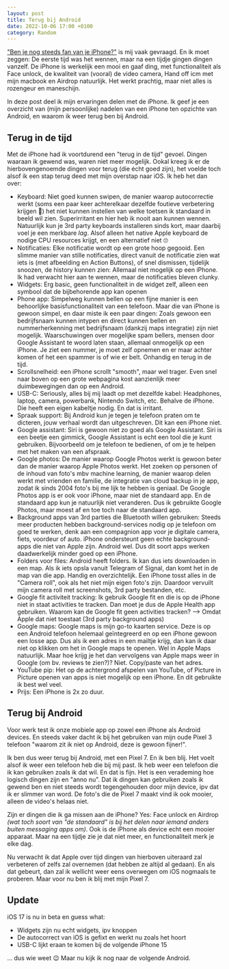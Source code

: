 ```yaml
---
layout: post
title: Terug bij Android
date: 2022-10-06 17:00 +0100
category: Random
---
```


["Ben je nog steeds fan van je iPhone?"](/mijn-eerste-week-iphone) is mij vaak gevraagd. En ik moet zeggen: De eerste tijd was het wennen, maar na een tijdje gingen dingen vanzelf. De iPhone is werkelijk een mooi en gaaf ding, met functionaliteit als Face unlock, de kwaliteit van (vooral) de video camera, Hand off icm met mijn macbook en Airdrop natuurlijk. Het werkt prachtig, maar niet alles is rozengeur en maneschijn.

In deze post deel ik mijn ervaringen delen met de iPhone. Ik geef je een overzicht van (mijn persoonlijke) nadelen van een iPhone ten opzichte van Android, en waarom ik weer terug ben bij Android.

## Terug in de tijd

Met de iPhone had ik voortdurend een "terug in de tijd" gevoel. Dingen waaraan ik gewend was, waren niet meer mogelijk. Ookal kreeg ik er de hierbovengenoemde dingen voor terug (die écht goed zijn), het voelde toch alsof ik een stap terug deed met mijn overstap naar iOS. Ik heb het dan over:

- Keyboard: Niet goed kunnen swipen, de manier waarop autocorrectie werkt (soms een paar keer achterelkaar dezelfde foutieve verbetering krijgen 🤯) het niet kunnen instellen van welke toetsen ik standaard in beeld wil zien. Superirritant en hier heb ik nooit aan kunnen wennen. Natuurlijk kun je 3rd party keyboards installeren sinds kort, maar daarbij voel je een merkbare _lag_. Alsof alleen het native Apple keyboard de nodige CPU resources krijgt, en een alternatief niet 🙄
- Notificaties: Elke notificatie wordt op een grote hoop gegooid. Een slimme manier van stille notificaties, direct vanuit de notificatie zien wat iets is (met afbeelding en Action Buttons), of snel dismissen, tijdelijk snoozen, de history kunnen zien: Allemaal niet mogelijk op een iPhone. Ik had verwacht hier aan te wennen, maar de notificaties bleven clunky.
- Widgets: Erg basic, geen functionaliteit in de widget zelf, alleen een symbool dat de bijbehorende app kan openen
- Phone app: Simpelweg kunnen bellen op een fijne manier is een behoorlijke basisfunctionaliteit van een telefoon. Maar die van iPhone is gewoon simpel, en daar miste ik een paar dingen: Zoals gewoon een bedrijfsnaam kunnen intypen en direct kunnen bellen en nummerherkenning met bedrijfsnaam (dankzij maps integratie) zijn niet mogelijk. Waarschuwingen over mogelijke spam bellers, mensen door Google Assistant te woord laten staan, allemaal onmogelijk op een iPhone. Je ziet een nummer, je moet zelf opnemen en er maar achter komen of het een spammer is of wie er belt. Onhandig en terug in de tijd.
- Scrollsnelheid: een iPhone scrollt "smooth", maar wel trager. Even snel naar boven op een grote webpagina kost aanzienlijk meer duimbewegingen dan op een Android.
- USB-C: Seriously, alles bij mij laadt op met dezelfde kabel: Headphones, laptop, camera, powerbank, Nintendo Switch, etc. Behalve de iPhone. Die heeft een eigen kabeltje nodig. En dat is irritant.
- Spraak support: Bij Android kun je tegen je telefoon praten om te dicteren, jouw verhaal wordt dan uitgeschreven. Dit kan een iPhone niet.
- Google assistant: Siri is gewoon niet zo goed als Google Assistant. Siri is een beetje een gimmick, Google Assistant is echt een tool die je kunt gebruiken. Bijvoorbeeld om je telefoon te bedienen, of om je te helpen met het maken van een afspraak.
- Google photos: De manier waarop Google Photos werkt is gewoon beter dan de manier waarop Apple Photos werkt. Het zoeken op personen of de inhoud van foto's mbv machine learning, de manier waarop delen werkt met vrienden en familie, de integratie van cloud backup in je app, zodat ik sinds 2004 foto's bij me lijk te hebben is geniaal. De Google Photos app is er ook voor iPhone, maar niet de standaard app. En de standaard app kun je natuurlijk niet veranderen. Dus ik gebruikte Google Photos, maar moest af en toe toch naar de standaard app.
- Background apps van 3rd parties die Bluetooth willen gebruiken: Steeds meer producten hebben background-services nodig op je telefoon om goed te werken, denk aan een compagnion app voor je digitale camera, fiets, voordeur of auto. iPhone ondersteunt geen echte background-apps die niet van Apple zijn. Android wel. Dus dit soort apps werken daadwerkelijk minder goed op een iPhone.
- Folders voor files: Android heeft folders. Ik kan dus iets downloaden in een map. Als ik iets opsla vanuit Telegram of Signal, dan komt het in de map van die app. Handig en overzichtelijk. Een iPhone tosst alles in de "Camera roll", ook als het niet mijn eigen foto's zijn. Daardoor vervuilt mijn camera roll met screenshots, 3rd party bestanden, etc.
- Google fit activiteit tracking: Ik gebruik Google fit en die is op de iPhone niet in staat activities te tracken. Dan moet je dus de Apple Health app gebruiken. Waarom kan de Google fit geen activities tracken? --> Omdat Apple dat niet toestaat (3rd party background apps)
- Google maps: Google maps is mijn go-to kaarten service. Deze is op een Android telefoon helemaal geïntegreerd en op een iPhone gewoon een losse app. Dus als ik een adres in een mailtje krijg, dan kan ik daar niet op klikken om het in Google maps te openen. Wel in Apple Maps natuurlijk. Maar hoe krijg je het dan vervolgens van Apple maps weer in Google (om bv. reviews te zien?)? Niet. Copy/paste van het adres.
- YouTube pip: Het op de achtergrond afspelen van YouTube, of Picture in Picture openen van apps is niet mogelijk op een iPhone. En dit gebruikte ik best wel veel.
- Prijs: Een iPhone is 2x zo duur.

## Terug bij Android

Voor werk test ik onze mobiele app op zowel een iPhone als Android devices. En steeds vaker dacht ik bij het gebruiken van mijn oude Pixel 3 telefoon "waarom zit ik niet op Android, deze is gewoon fijner!".

Ik ben dus weer terug bij Android, met een Pixel 7. En ik ben blij. Het voelt alsof ik weer een telefoon heb die bij mij past. Ik heb weer een telefoon die ik kan gebruiken zoals ik dat wil. En dat is fijn. Het is een verademing hoe logisch dingen zijn en "anno nu". Dat ik dingen kan gebruiken zoals ik gewend ben en niet steeds wordt tegengehouden door mijn device, ipv dat ik er slimmer van word. De foto's die de Pixel 7 maakt vind ik ook mooier, alleen de video's helaas niet.

Zijn er dingen die ik ga missen aan de iPhone? Yes: Face unlock en Airdrop _(wat toch soort van "de standaard" is bij het delen naar iemand anders buiten messaging apps om)_. Ook is de iPhone als device echt een mooier apparaat. Maar na een tijdje zie je dat niet meer, en functionaliteit merk je elke dag.

Nu verwacht ik dat Apple over tijd dingen van hierboven uiteraard zal verbeteren of zelfs zal overnemen (dat hebben ze altijd al gedaan). En als dat gebeurt, dan zal ik wellicht weer eens overwegen om iOS nogmaals te proberen. Maar voor nu ben ik blij met mijn Pixel 7.

## Update

iOS 17 is nu in beta en guess what:

- Widgets zijn nu echt widgets, ipv knoppen
- De autocorrect van iOS is gefixt en werkt nu zoals het hoort
- USB-C lijkt eraan te komen bij de volgende iPhone 15

... dus wie weet 😉 Maar nu kijk ik nog naar de volgende Android.
